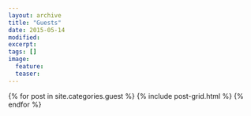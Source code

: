 ```yaml
---
layout: archive
title: "Guests"
date: 2015-05-14
modified:
excerpt:
tags: []
image:
  feature:
  teaser:
---
```


<div class="tiles">
{% for post in site.categories.guest %}
  {% include post-grid.html %}
{% endfor %}
</div><!-- /.tiles -->
